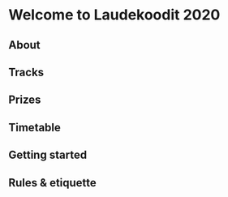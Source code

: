 # Welcome to Laudekoodit 2020
## About

## Tracks

## Prizes

## Timetable

## Getting started

## Rules & etiquette
